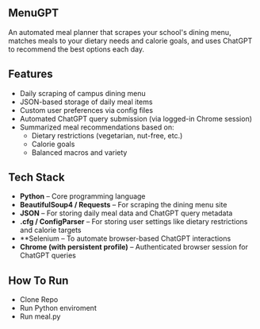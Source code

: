 ## MenuGPT
An automated meal planner that scrapes your school's dining menu, matches meals to your dietary needs and calorie goals, and uses ChatGPT to recommend the best options each day.

## Features
- Daily scraping of campus dining menu
- JSON-based storage of daily meal items
- Custom user preferences via config files
- Automated ChatGPT query submission (via logged-in Chrome session)
- Summarized meal recommendations based on:
  - Dietary restrictions (vegetarian, nut-free, etc.)
  - Calorie goals
  - Balanced macros and variety

## Tech Stack
- **Python** – Core programming language
- **BeautifulSoup4 / Requests** – For scraping the dining menu site
- **JSON** – For storing daily meal data and ChatGPT query metadata
- **.cfg / ConfigParser** – For storing user settings like dietary restrictions and calorie targets
- **Selenium – To automate browser-based ChatGPT interactions
- **Chrome (with persistent profile)** – Authenticated browser session for ChatGPT queries

## How To Run
- Clone Repo
- Run Python enviroment
- Run meal.py
